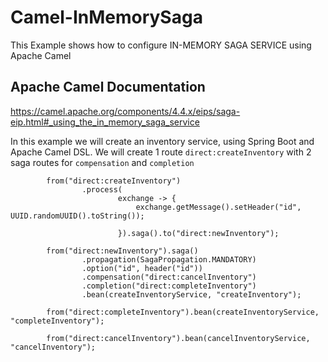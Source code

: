 # Camel-InMemorySaga
This Example shows how to configure IN-MEMORY SAGA SERVICE using Apache Camel

## Apache Camel Documentation 
https://camel.apache.org/components/4.4.x/eips/saga-eip.html#_using_the_in_memory_saga_service

In this example we will create an inventory service, using Spring Boot and Apache Camel DSL. 
We will create 1 route `direct:createInventory` with 2 saga routes for `compensation` and `completion`

```
        from("direct:createInventory")
                .process(
                        exchange -> {
                            exchange.getMessage().setHeader("id", UUID.randomUUID().toString());

                        }).saga().to("direct:newInventory");

        from("direct:newInventory").saga()
                .propagation(SagaPropagation.MANDATORY)
                .option("id", header("id"))
                .compensation("direct:cancelInventory")
                .completion("direct:completeInventory")
                .bean(createInventoryService, "createInventory");

        from("direct:completeInventory").bean(createInventoryService, "completeInventory");

        from("direct:cancelInventory").bean(cancelInventoryService, "cancelInventory");
```
